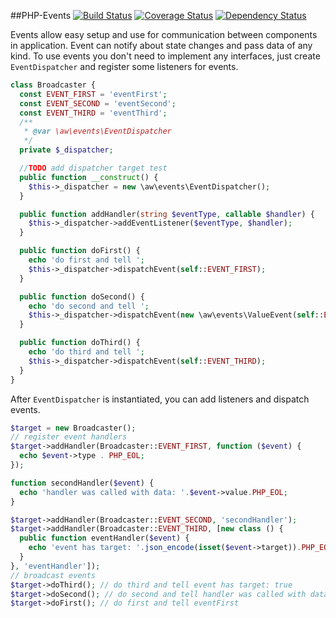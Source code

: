 ##PHP-Events
[![Build Status](https://travis-ci.org/burdiuz/php-event-dispatcher.svg?branch=master)](https://travis-ci.org/burdiuz/php-event-dispatcher)
[![Coverage Status](https://coveralls.io/repos/burdiuz/php-event-dispatcher/badge.svg?branch=master&service=github)](https://coveralls.io/github/burdiuz/php-event-dispatcher?branch=master)
[![Dependency Status](https://www.versioneye.com/user/projects/568bb6e4eb4f47003c00139d/badge.svg?style=flat)](https://www.versioneye.com/user/projects/568bb6e4eb4f47003c00139d)

Events allow easy setup and use for communication between components in application.
Event can notify about state changes and pass data of any kind.
To use events you don't need to implement any interfaces, just create `EventDispatcher`
and register some listeners for events.
```php
class Broadcaster {
  const EVENT_FIRST = 'eventFirst';
  const EVENT_SECOND = 'eventSecond';
  const EVENT_THIRD = 'eventThird';
  /**
   * @var \aw\events\EventDispatcher
   */
  private $_dispatcher;

  //TODO add dispatcher target test
  public function __construct() {
    $this->_dispatcher = new \aw\events\EventDispatcher();
  }

  public function addHandler(string $eventType, callable $handler) {
    $this->_dispatcher->addEventListener($eventType, $handler);
  }

  public function doFirst() {
    echo 'do first and tell ';
    $this->_dispatcher->dispatchEvent(self::EVENT_FIRST);
  }

  public function doSecond() {
    echo 'do second and tell ';
    $this->_dispatcher->dispatchEvent(new \aw\events\ValueEvent(self::EVENT_SECOND, 'pass some data'));
  }

  public function doThird() {
    echo 'do third and tell ';
    $this->_dispatcher->dispatchEvent(self::EVENT_THIRD);
  }
}
```
After `EventDispatcher` is instantiated, you can add listeners and dispatch events.
```php
$target = new Broadcaster();
// register event handlers
$target->addHandler(Broadcaster::EVENT_FIRST, function ($event) {
  echo $event->type . PHP_EOL;
});

function secondHandler($event) {
  echo 'handler was called with data: '.$event->value.PHP_EOL;
}

$target->addHandler(Broadcaster::EVENT_SECOND, 'secondHandler');
$target->addHandler(Broadcaster::EVENT_THIRD, [new class () {
  public function eventHandler($event) {
    echo 'event has target: '.json_encode(isset($event->target)).PHP_EOL;
  }
}, 'eventHandler']);
// broadcast events
$target->doThird(); // do third and tell event has target: true
$target->doSecond(); // do second and tell handler was called with data: pass some data
$target->doFirst(); // do first and tell eventFirst
```